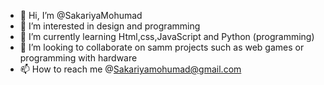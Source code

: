 - 👋 Hi, I’m @SakariyaMohumad
- 👀 I’m interested in design and programming
- 🌱 I’m currently learning Html,css,JavaScript and Python (programming)
- 💞️ I’m looking to collaborate on samm projects such as web games or programming with hardware
- 📫 How to reach me @Sakariyamohumad@gmail.com

<!---
SakariyaMohumad/SakariyaMohumad is a ✨ special ✨ repository because its `README.md` (this file) appears on your GitHub profile.
You can click the Preview link to take a look at your changes.
--->
